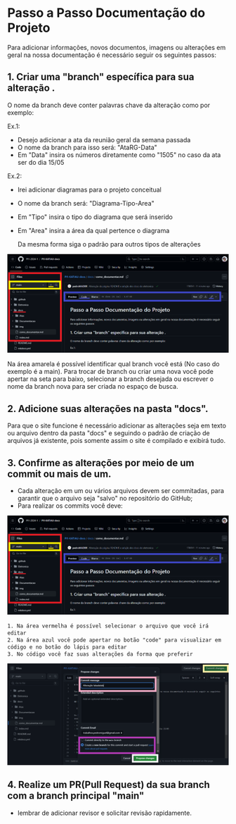 # Passo a Passo Documentação do Projeto

Para adicionar informações, novos documentos, imagens ou alterações em geral na nossa documentação é necessário seguir os seguintes passos:

## 1. Criar uma "branch" específica para sua alteração .

  O nome da branch deve conter palavras chave da alteração como por exemplo:

Ex.1: 

- Desejo adicionar a ata da reunião geral da semana passada
- O nome da branch para isso será: "AtaRG-Data"
- Em "Data" insira os números diretamente como "1505" no caso da ata ser do dia 15/05

Ex.2:

- Irei adicionar diagramas para o projeto conceitual
- O nome da branch será: "Diagrama-Tipo-Area"
- Em "Tipo" insira o tipo do diagrama que será inserido
- Em "Area" insira a área da qual pertence o diagrama

  Da mesma forma siga o padrão para outros tipos de alterações

![Captura da página de edição](docs\img\comodocumentar-1.png)

  Na área amarela é possível identificar qual branch você está (No caso do exemplo é a main). Para trocar de branch ou criar uma nova você pode apertar na seta para baixo, selecionar a branch desejada ou escrever o nome da branch nova para ser criada no espaço de busca.

## 2. Adicione suas alterações na pasta "docs".

  Para que o site funcione é necessário adicionar as alterações seja em texto ou arquivo dentro da pasta "docs" e seguindo o padrão de criação de arquivos já existente, pois somente assim o site é compilado e exibirá tudo.

## 3. Confirme as alterações por meio de um commit ou mais de um.

  - Cada alteração em um ou vários arquivos devem ser commitadas, para garantir que o arquivo seja "salvo" no repositório do GitHub;
  - Para realizar os commits você deve:

  ![Captura da página de edição](docs\img\comodocumentar-1.png)

    1. Na área vermelha é possível selecionar o arquivo que você irá editar
    2. Na área azul você pode apertar no botão "code" para visualizar em código e no botão do lápis para editar
    3. No código você faz suas alterações da forma que preferir

![Captura da página de edição 2](docs\img\comodocumentar-2.png)


## 4. Realize um PR(Pull Request) da sua branch com a branch principal "main"
 - lembrar de adicionar revisor e solicitar revisão rapidamente.
